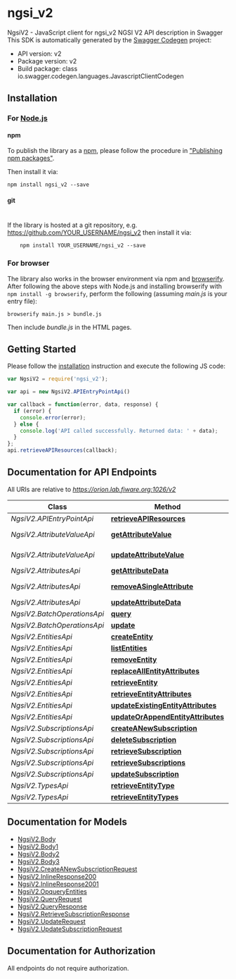 # ngsi_v2

NgsiV2 - JavaScript client for ngsi_v2
NGSI V2 API description in Swagger
This SDK is automatically generated by the [Swagger Codegen](https://github.com/swagger-api/swagger-codegen) project:

- API version: v2
- Package version: v2
- Build package: class io.swagger.codegen.languages.JavascriptClientCodegen

## Installation

### For [Node.js](https://nodejs.org/)

#### npm

To publish the library as a [npm](https://www.npmjs.com/),
please follow the procedure in ["Publishing npm packages"](https://docs.npmjs.com/getting-started/publishing-npm-packages).

Then install it via:

```shell
npm install ngsi_v2 --save
```

#### git
#
If the library is hosted at a git repository, e.g.
https://github.com/YOUR_USERNAME/ngsi_v2
then install it via:

```shell
    npm install YOUR_USERNAME/ngsi_v2 --save
```

### For browser

The library also works in the browser environment via npm and [browserify](http://browserify.org/). After following
the above steps with Node.js and installing browserify with `npm install -g browserify`,
perform the following (assuming *main.js* is your entry file):

```shell
browserify main.js > bundle.js
```

Then include *bundle.js* in the HTML pages.

## Getting Started

Please follow the [installation](#installation) instruction and execute the following JS code:

```javascript
var NgsiV2 = require('ngsi_v2');

var api = new NgsiV2.APIEntryPointApi()

var callback = function(error, data, response) {
  if (error) {
    console.error(error);
  } else {
    console.log('API called successfully. Returned data: ' + data);
  }
};
api.retrieveAPIResources(callback);

```

## Documentation for API Endpoints

All URIs are relative to *https://orion.lab.fiware.org:1026/v2*

Class | Method | HTTP request | Description
------------ | ------------- | ------------- | -------------
*NgsiV2.APIEntryPointApi* | [**retrieveAPIResources**](docs/APIEntryPointApi.md#retrieveAPIResources) | **GET** / | 
*NgsiV2.AttributeValueApi* | [**getAttributeValue**](docs/AttributeValueApi.md#getAttributeValue) | **GET** /entities/{entityId}/attrs/{attrName}/value | 
*NgsiV2.AttributeValueApi* | [**updateAttributeValue**](docs/AttributeValueApi.md#updateAttributeValue) | **PUT** /entities/{entityId}/attrs/{attrName}/value | 
*NgsiV2.AttributesApi* | [**getAttributeData**](docs/AttributesApi.md#getAttributeData) | **GET** /entities/{entityId}/attrs/{attrName} | 
*NgsiV2.AttributesApi* | [**removeASingleAttribute**](docs/AttributesApi.md#removeASingleAttribute) | **DELETE** /entities/{entityId}/attrs/{attrName} | 
*NgsiV2.AttributesApi* | [**updateAttributeData**](docs/AttributesApi.md#updateAttributeData) | **PUT** /entities/{entityId}/attrs/{attrName} | 
*NgsiV2.BatchOperationsApi* | [**query**](docs/BatchOperationsApi.md#query) | **POST** /op/query | 
*NgsiV2.BatchOperationsApi* | [**update**](docs/BatchOperationsApi.md#update) | **POST** /op/update | 
*NgsiV2.EntitiesApi* | [**createEntity**](docs/EntitiesApi.md#createEntity) | **POST** /entities | 
*NgsiV2.EntitiesApi* | [**listEntities**](docs/EntitiesApi.md#listEntities) | **GET** /entities | 
*NgsiV2.EntitiesApi* | [**removeEntity**](docs/EntitiesApi.md#removeEntity) | **DELETE** /entities/{entityId} | 
*NgsiV2.EntitiesApi* | [**replaceAllEntityAttributes**](docs/EntitiesApi.md#replaceAllEntityAttributes) | **PUT** /entities/{entityId}/attrs | 
*NgsiV2.EntitiesApi* | [**retrieveEntity**](docs/EntitiesApi.md#retrieveEntity) | **GET** /entities/{entityId} | 
*NgsiV2.EntitiesApi* | [**retrieveEntityAttributes**](docs/EntitiesApi.md#retrieveEntityAttributes) | **GET** /entities/{entityId}/attrs | 
*NgsiV2.EntitiesApi* | [**updateExistingEntityAttributes**](docs/EntitiesApi.md#updateExistingEntityAttributes) | **PATCH** /entities/{entityId}/attrs | 
*NgsiV2.EntitiesApi* | [**updateOrAppendEntityAttributes**](docs/EntitiesApi.md#updateOrAppendEntityAttributes) | **POST** /entities/{entityId}/attrs | 
*NgsiV2.SubscriptionsApi* | [**createANewSubscription**](docs/SubscriptionsApi.md#createANewSubscription) | **POST** /subscriptions | 
*NgsiV2.SubscriptionsApi* | [**deleteSubscription**](docs/SubscriptionsApi.md#deleteSubscription) | **DELETE** /subscriptions/{subscriptionId} | 
*NgsiV2.SubscriptionsApi* | [**retrieveSubscription**](docs/SubscriptionsApi.md#retrieveSubscription) | **GET** /subscriptions/{subscriptionId} | 
*NgsiV2.SubscriptionsApi* | [**retrieveSubscriptions**](docs/SubscriptionsApi.md#retrieveSubscriptions) | **GET** /subscriptions | 
*NgsiV2.SubscriptionsApi* | [**updateSubscription**](docs/SubscriptionsApi.md#updateSubscription) | **PATCH** /subscriptions/{subscriptionId} | 
*NgsiV2.TypesApi* | [**retrieveEntityType**](docs/TypesApi.md#retrieveEntityType) | **GET** /types/{entityType} | 
*NgsiV2.TypesApi* | [**retrieveEntityTypes**](docs/TypesApi.md#retrieveEntityTypes) | **GET** /types/ | 


## Documentation for Models

 - [NgsiV2.Body](docs/Body.md)
 - [NgsiV2.Body1](docs/Body1.md)
 - [NgsiV2.Body2](docs/Body2.md)
 - [NgsiV2.Body3](docs/Body3.md)
 - [NgsiV2.CreateANewSubscriptionRequest](docs/CreateANewSubscriptionRequest.md)
 - [NgsiV2.InlineResponse200](docs/InlineResponse200.md)
 - [NgsiV2.InlineResponse2001](docs/InlineResponse2001.md)
 - [NgsiV2.OpqueryEntities](docs/OpqueryEntities.md)
 - [NgsiV2.QueryRequest](docs/QueryRequest.md)
 - [NgsiV2.QueryResponse](docs/QueryResponse.md)
 - [NgsiV2.RetrieveSubscriptionResponse](docs/RetrieveSubscriptionResponse.md)
 - [NgsiV2.UpdateRequest](docs/UpdateRequest.md)
 - [NgsiV2.UpdateSubscriptionRequest](docs/UpdateSubscriptionRequest.md)


## Documentation for Authorization

 All endpoints do not require authorization.

